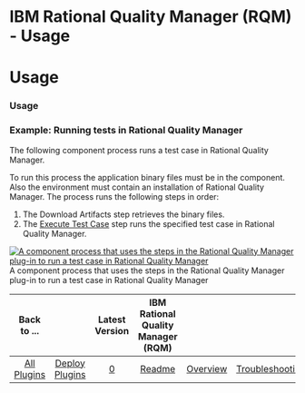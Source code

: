
IBM Rational Quality Manager (RQM) - Usage
==========================================

# Usage



### Usage




 


### Example: Running tests in Rational Quality Manager


The following component process runs a test 
case in Rational Quality Manager.


To run this process the application binary files must be in the component. Also the 
environment must contain an installation of Rational Quality Manager. The process runs the following steps in order:



1. The Download Artifacts step retrieves the binary files.
2. The [Execute Test Case](../steps#execute_test_case) step 
runs the specified test case in Rational Quality Manager.


[![A component process that uses the steps in the Rational 
Quality Manager plug-in to run a test case in Rational Quality 
Manager](rationalqualitymanager_a.gif)](rationalqualitymanager_a.gif)
A component process that uses the steps in the 
Rational Quality Manager plug-in to run a test case in Rational Quality Manager




|Back to ...||Latest Version|IBM Rational Quality Manager (RQM) ||||
| :---: | :---: | :---: | :---: | :---: | :---: | :---: |
|[All Plugins](../../index.md)|[Deploy Plugins](../README.md)|[0]()|[Readme](README.md)|[Overview](overview.md)|[Troubleshooting](troubleshooting.md)|[Steps](steps.md)|
